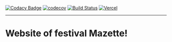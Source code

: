 [![Codacy Badge](https://api.codacy.com/project/badge/Grade/36b83819295e4e929d172befac4f9933)](https://app.codacy.com/gh/bastiengrignon/mazette?utm_source=github.com&utm_medium=referral&utm_content=bastiengrignon/mazette&utm_campaign=Badge_Grade_Settings)
[![codecov](https://codecov.io/gh/bastiengrignon/mazette/branch/main/graph/badge.svg?token=02259PEB2Y)](https://codecov.io/gh/bastiengrignon/mazette)
[![Build Status](https://travis-ci.com/bastiengrignon/mazette.svg?branch=main)](https://travis-ci.com/bastiengrignon/mazette)
[![Vercel](https://therealsujitk-vercel-badge.vercel.app/?app=mazette)](https://mazette.vercel.app)

--- 

# Website of festival Mazette!
